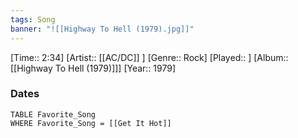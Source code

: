 ```yaml
---
tags: Song  
banner: "![[Highway To Hell (1979).jpg]]"
---
```

[Time:: 2:34]
[Artist:: [[AC/DC]] ]
[Genre:: Rock]
[Played:: ]
[Album:: [[Highway To Hell (1979)]]]
[Year:: 1979]
### Dates
````dataview
TABLE Favorite_Song
WHERE Favorite_Song = [[Get It Hot]]
````
